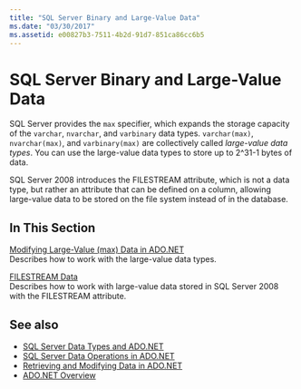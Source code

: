 ```yaml
---
title: "SQL Server Binary and Large-Value Data"
ms.date: "03/30/2017"
ms.assetid: e00827b3-7511-4b2d-91d7-851ca86cc6b5
---
```

# SQL Server Binary and Large-Value Data

SQL Server provides the `max` specifier, which expands the storage capacity of the `varchar`, `nvarchar`, and `varbinary` data types. `varchar(max)`, `nvarchar(max)`, and `varbinary(max)` are collectively called *large-value data types*. You can use the large-value data types to store up to 2^31-1 bytes of data.  
  
 SQL Server 2008 introduces the FILESTREAM attribute, which is not a data type, but rather an attribute that can be defined on a column, allowing large-value data to be stored on the file system instead of in the database.  
  
## In This Section  

 [Modifying Large-Value (max) Data in ADO.NET](modifying-large-value-max-data.md)  
 Describes how to work with the large-value data types.  
  
 [FILESTREAM Data](filestream-data.md)  
 Describes how to work with large-value data stored in SQL Server 2008 with the FILESTREAM attribute.  
  
## See also

- [SQL Server Data Types and ADO.NET](sql-server-data-types.md)
- [SQL Server Data Operations in ADO.NET](sql-server-data-operations.md)
- [Retrieving and Modifying Data in ADO.NET](../retrieving-and-modifying-data.md)
- [ADO.NET Overview](../ado-net-overview.md)
